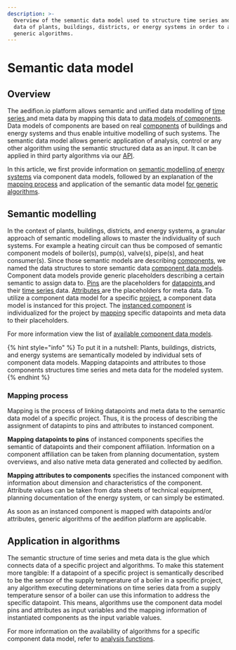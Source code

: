 ```yaml
---
description: >-
  Overview of the semantic data model used to structure time series and meta
  data of plants, buildings, districts, or energy systems in order to apply
  generic algorithms.
---
```


# Semantic data model

## Overview

The aedifion.io platform allows semantic and unified data modelling of [time series ](../../glossary.md#time-series)and meta data by mapping this data to [data models of components](../../glossary.md#component-data-model). Data models of components are based on real [components](../../glossary.md#component) of buildings and energy systems and thus enable intuitive modelling of such systems. The semantic data model allows generic application of analysis, control or any other algorithm using the semantic structured data as an input. It can be applied in third party algorithms via our [API](../apis.md).

In this article, we first provide information on [semantic modelling of energy systems](semantic-data-model.md#semantic-modelling) via component data models, followed by an explanation of the [mapping process](semantic-data-model.md#mapping-process) and application of the semantic data model  [for generic algorithms](semantic-data-model.md#application-in-algorithms).

## Semantic modelling

In the context of plants, buildings, districts, and energy systems, a granular approach of semantic modelling allows to master the individuality of such systems. For example a heating circuit can thus be composed of semantic component models of boiler\(s\), pump\(s\), valve\(s\), pipe\(s\), and heat consumer\(s\). Since those semantic models are describing [components](../../glossary.md#component), we named the data structures to store semantic data [component data models](../../glossary.md#component-data-model). Component data models provide generic placeholders describing a certain semantic to assign data to. [Pins](../../glossary.md#pin) are the placeholders for [datapoints ](../../glossary.md#datapoint)and their [time series ](../../glossary.md#time-series)data. [Attributes ](../../glossary.md#attribute)are the placeholders for meta data. To utilize a component data model for a specific [project](../../glossary.md#project), a component data model is instanced for this project. The [instanced component](../../glossary.md#instanced-component) is individualized for the project by [mapping](../../glossary.md#mapping) specific datapoints and meta data to their placeholders.

For more information view the list of [available component data models](../../engineers/component-data-models.md).

{% hint style="info" %}
To put it in a nutshell: Plants, buildings, districts, and energy systems are semantically modeled by individual sets of component data models. Mapping datapoints and attributes to those components structures time series and meta data for the modeled system.
{% endhint %}

### Mapping process

Mapping is the process of linking datapoints and meta data to the semantic data model of a specific project. Thus, it is the process of describing the assignment of datapints to pins and attributes to instanced component.

**Mapping datapoints to pins** of instanced components specifies the semantic of datapoints and their component affiliation. Information on a component affiliation can be taken from planning documentation, system overviews, and also native meta data generated and collected by aedifion.

**Mapping attributes to components** specifies the instanced component with information about dimension and characteristics of the component. Attribute values can be taken from data sheets of technical equipment, planning documentation of the energy system, or can simply be estimated.

As soon as an instanced component is mapped with datapoints and/or attributes, generic algorithms of the aedifion platform are applicable.

## Application in algorithms

The semantic structure of time series and meta data is the glue which connects data of a specific project and algorithms. To make this statement more tangible: If a datapoint of a specific project is semantically described to be the sensor of the supply temperature of a boiler in a specific project, any algorithm executing determinations on time series data from a supply temperature sensor of a boiler can use this information to address the specific datapoint. This means, algorithms use the component data model pins and attributes as input variables and the mapping information of instantiated components as the input variable values.

For more information on the availability of algorithms for a specific component data model, refer to [analysis functions](../../engineers/analytics.md).

